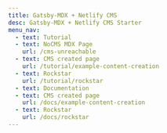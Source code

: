```yaml
---
title: Gatsby-MDX + Netlify CMS
desc: Gatsby-MDX + Netlify CMS Starter
menu_nav:
  - text: Tutorial
  - text: NoCMS MDX Page
    url: /cms-unreachable
  - text: CMS created page
    url: /tutorial/example-content-creation
  - text: Rockstar
    url: /tutorial/rockstar
  - text: Documentation
  - text: CMS created page
    url: /docs/example-content-creation
  - text: Rockstar
    url: /docs/rockstar
---
```

